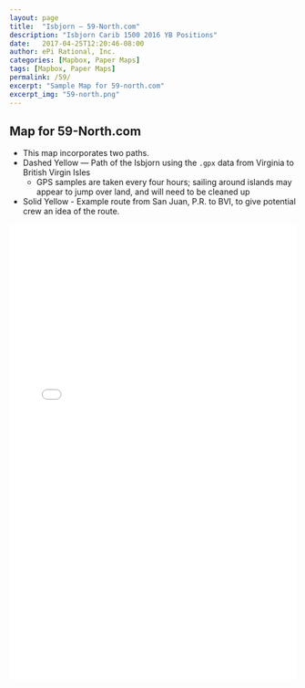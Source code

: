 ```yaml
---
layout: page
title:  "Isbjorn — 59-North.com"
description: "Isbjorn Carib 1500 2016 YB Positions"
date:   2017-04-25T12:20:46-08:00
author: ePi Rational, Inc.
categories: [Mapbox, Paper Maps]
tags: [Mapbox, Paper Maps]
permalink: /59/
excerpt: "Sample Map for 59-north.com"
excerpt_img: "59-north.png"
---
```


## Map for 59-North.com

* This map incorporates two paths.
* Dashed Yellow — Path of the Isbjorn using the `.gpx` data from Virginia to British Virgin Isles
  * GPS samples are taken every four hours; sailing around islands may appear to jump over land, and will need to be cleaned up
* Solid Yellow - Example route from San Juan, P.R. to BVI, to give potential crew an idea of the route.  


<iframe allowfullscreen="true" width = "100%" height = "800" frameborder="0" src="/59/map">
  <p>Your browser does not support iframes.</p>
</iframe>
